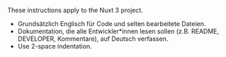 These instructions apply to the Nuxt 3 project.

- Grundsätzlich Englisch für Code und selten bearbeitete Dateien.
- Dokumentation, die alle Entwickler*innen lesen sollen (z.B. README, DEVELOPER, Kommentare), auf Deutsch verfassen.
- Use 2-space indentation.
